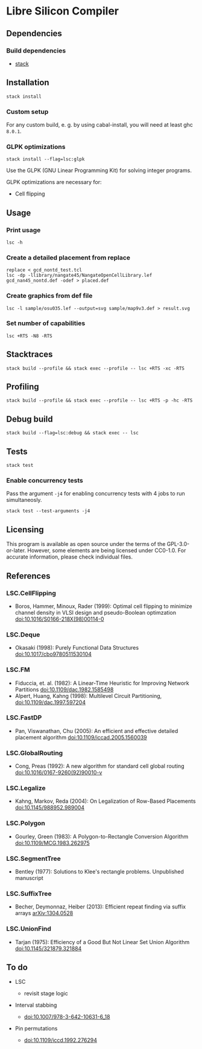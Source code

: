 <!--
Copyright 2018 - Andreas Westerwick <westerwick@pconas.de>
SPDX-License-Identifier: GPL-3.0-or-later
-->

# Libre Silicon Compiler

## Dependencies

### Build dependencies

- [stack](https://docs.haskellstack.org/en/stable/install_and_upgrade/)


## Installation

`stack install`  


### Custom setup

For any custom build, e. g. by using cabal-install, you will need at least ghc `8.0.1`.  


### GLPK optimizations

`stack install --flag=lsc:glpk`  

Use the GLPK (GNU Linear Programming Kit) for solving integer programs.

GLPK optimizations are necessary for:

- Cell flipping


## Usage

### Print usage

`lsc -h`  


### Create a detailed placement from replace

`replace < gcd_nontd_test.tcl`  
`lsc -dp -llibrary/nangate45/NangateOpenCellLibrary.lef gcd_nan45_nontd.def -odef > placed.def`

### Create graphics from def file

`lsc -l sample/osu035.lef --output=svg sample/map9v3.def > result.svg`  

### Set number of capabilities

`lsc +RTS -N8 -RTS`  


## Stacktraces

`stack build --profile && stack exec --profile -- lsc +RTS -xc -RTS`  


## Profiling

`stack build --profile && stack exec --profile -- lsc +RTS -p -hc -RTS`  


## Debug build

`stack build --flag=lsc:debug && stack exec -- lsc`  


## Tests

`stack test`  

### Enable concurrency tests

Pass the argument `-j4` for enabling concurrency tests with 4 jobs to run simultaneosly.

`stack test --test-arguments -j4`

## Licensing

This program is available as open source under the terms of the GPL-3.0-or-later. However, some elements are being licensed under CC0-1.0. For accurate information, please check individual files.

## References

### LSC.CellFlipping

- Boros, Hammer, Minoux, Rader (1999): Optimal cell flipping to minimize channel density in VLSI design and pseudo-Boolean optimzation [doi:10.1016/S0166-218X(98)00114-0](https://doi.org/10.1016/S0166-218X%2898%2900114-0)

### LSC.Deque

- Okasaki (1998): Purely Functional Data Structures [doi:10.1017/cbo9780511530104](https://doi.org/10.1017/cbo9780511530104)

### LSC.FM

- Fiduccia, et. al. (1982): A Linear-Time Heuristic for Improving Network Partitions [doi:10.1109/dac.1982.1585498](https://doi.org/10.1109/dac.1982.1585498)
- Alpert, Huang, Kahng (1998): Multilevel Circuit Partitioning, [doi:10.1109/dac.1997.597204](https://doi.org/10.1109/dac.1997.597204)

### LSC.FastDP

- Pan, Viswanathan, Chu (2005): An efficient and effective detailed placement algorithm [doi:10.1109/iccad.2005.1560039](https://doi.org/10.1109/iccad.2005.1560039)

### LSC.GlobalRouting

- Cong, Preas (1992): A new algorithm for standard cell global routing [doi:10.1016/0167-9260(92)90010-v](https://doi.org/10.1016/0167-9260%2892%2990010-v)

### LSC.Legalize

- Kahng, Markov, Reda (2004): On Legalization of Row-Based Placements [doi:10.1145/988952.989004](https://doi.org/10.1145/988952.989004)

### LSC.Polygon

- Gourley, Green (1983): A Polygon-to-Rectangle Conversion Algorithm [doi:10.1109/MCG.1983.262975](https://doi.org/10.1109/MCG.1983.262975)

### LSC.SegmentTree

- Bentley (1977): Solutions to Klee's rectangle problems. Unpublished manuscript

### LSC.SuffixTree

- Becher, Deymonnaz, Heiber (2013): Efficient repeat finding via suffix arrays [arXiv:1304.0528](https://arxiv.org/abs/1304.0528)

### LSC.UnionFind

- Tarjan (1975): Efficiency of a Good But Not Linear Set Union Algorithm [doi:10.1145/321879.321884](https://doi.org/10.1145/321879.321884)


## To do

- LSC
  - revisit stage logic

- Interval stabbing
  - [doi:10.1007/978-3-642-10631-6_18](https://doi.org/10.1007/978-3-642-10631-6_18)

- Pin permutations
  - [doi:10.1109/iccd.1992.276294](https://doi.org/10.1109/iccd.1992.276294)

